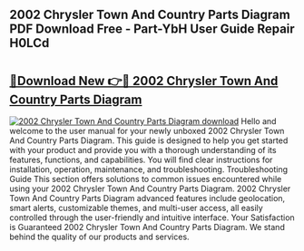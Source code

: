 ## 2002 Chrysler Town And Country Parts Diagram PDF Download Free - Part-YbH User Guide Repair H0LCd

# <h2><a href="http://dfqsa1s.blite.top/?on=2002+Chrysler+Town+And+Country+Parts+Diagram">🔗Download New 👉🔴 2002 Chrysler Town And Country Parts Diagram</a></h2>

[![2002 Chrysler Town And Country Parts Diagram download](https://i.imgur.com/lujVjoI.png)](http://dfqsa1s.blite.top/?on=2002+Chrysler+Town+And+Country+Parts+Diagram)
Hello and welcome to the user manual for your newly unboxed 2002 Chrysler Town And Country Parts Diagram. This guide is designed to help you get started with your product and provide you with a thorough understanding of its features, functions, and capabilities. You will find clear instructions for installation, operation, maintenance, and troubleshooting. Troubleshooting Guide This section offers solutions to common issues encountered while using your 2002 Chrysler Town And Country Parts Diagram. 2002 Chrysler Town And Country Parts Diagram advanced features include geolocation, smart alerts, customizable themes, and multi-user access, all easily controlled through the user-friendly and intuitive interface. Your Satisfaction is Guaranteed 2002 Chrysler Town And Country Parts Diagram. We stand behind the quality of our products and services.
